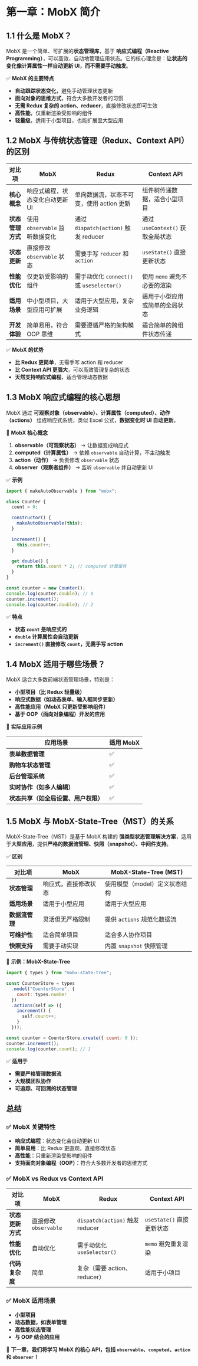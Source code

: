# **第一章：MobX 简介**

## **1.1 什么是 MobX？**

MobX 是一个简单、可扩展的**状态管理库**，基于 **响应式编程（Reactive Programming）**，可以高效、自动地管理应用状态。它的核心理念是：**让状态的变化像计算属性一样自动更新 UI，而不需要手动触发**。

✅ **MobX 的主要特点**

- **自动跟踪状态变化**，避免手动管理状态更新
- **面向对象的思维方式**，符合大多数开发者的习惯
- **无需 Redux 复杂的 action、reducer**，直接修改状态即可生效
- **高性能**，仅重新渲染受影响的组件
- **轻量级**，适用于小型项目，也能扩展至大型应用

## **1.2 MobX 与传统状态管理（Redux、Context API）的区别**

| **对比项** | **MobX** | **Redux** | **Context API** |
|------------|---------|----------|---------------|
| **核心概念** | 响应式编程，状态变化自动更新 UI | 单向数据流，状态不可变，使用 action 更新 | 组件树传递数据，适合小型项目 |
| **状态管理方式** | 使用 `observable` 监听数据变化 | 通过 `dispatch(action)` 触发 reducer | 通过 `useContext()` 获取全局状态 |
| **状态更新** | 直接修改 `observable` 状态 | 需要手写 `reducer` 和 `action` | `useState()` 直接更新状态 |
| **性能优化** | 仅更新受影响的组件 | 需手动优化 `connect()` 或 `useSelector()` | 使用 `memo` 避免不必要的渲染 |
| **适用场景** | 中小型项目，大型应用可扩展 | 适用于大型应用，复杂业务逻辑 | 适用于小型应用或简单的全局状态 |
| **开发体验** | 简单易用，符合 OOP 思维 | 需要遵循严格的架构模式 | 适合简单的跨组件状态传递 |

✅ **MobX 的优势**

- **比 Redux 更简单**，无需手写 action 和 reducer
- **比 Context API 更强大**，可以高效管理复杂的状态
- **天然支持响应式编程**，适合管理动态数据

## **1.3 MobX 响应式编程的核心思想**

MobX 通过 **可观察对象（observable）、计算属性（computed）、动作（actions）** 组成响应式系统，类似 Excel 公式，**数据变化时 UI 自动更新**。

🔹 **MobX 核心概念**

1. **observable（可观察状态）** → 让数据变成响应式
2. **computed（计算属性）** → 依赖 `observable` 自动计算，不主动触发
3. **action（动作）** → 负责修改 `observable` 状态
4. **observer（观察者组件）** → 监听 `observable` 并自动更新 UI

✅ **示例**

```javascript
import { makeAutoObservable } from "mobx";

class Counter {
  count = 0;

  constructor() {
    makeAutoObservable(this);
  }

  increment() {
    this.count++;
  }

  get double() {
    return this.count * 2; // computed 计算属性
  }
}

const counter = new Counter();
console.log(counter.double); // 0
counter.increment();
console.log(counter.double); // 2
```

✅ **特点**

- **状态 `count` 是响应式的**
- **`double` 计算属性会自动更新**
- **`increment()` 直接修改 `count`，无需手写 action**

## **1.4 MobX 适用于哪些场景？**

MobX 适合大多数前端状态管理场景，特别是：

- **小型项目（比 Redux 轻量级）**
- **响应式数据（如动态表单、输入框同步更新）**
- **高性能应用（MobX 只更新受影响组件）**
- **基于 OOP（面向对象编程）开发的应用**

🚀 **实际应用示例**

| **应用场景** | **适用 MobX** |
|-------------|-------------|
| **表单数据管理** | ✅ |
| **购物车状态管理** | ✅ |
| **后台管理系统** | ✅ |
| **实时协作（如多人编辑）** | ✅ |
| **状态共享（如全局设置、用户权限）** | ✅ |

## **1.5 MobX 与 MobX-State-Tree（MST）的关系**

MobX-State-Tree（MST）是基于 MobX 构建的 **强类型状态管理解决方案**，适用于**大型应用**，提供**严格的数据流管理、快照（snapshot）、中间件支持**。

✅ **区别**

| **对比项** | **MobX** | **MobX-State-Tree (MST)** |
|------------|---------|------------------|
| **状态管理** | 响应式，直接修改状态 | 使用模型（model）定义状态结构 |
| **适用场景** | 适用于小型应用 | 适用于大型应用 |
| **数据流管理** | 灵活但无严格限制 | 提供 `actions` 规范化数据流 |
| **可维护性** | 适合简单项目 | 适合多人协作项目 |
| **快照支持** | 需要手动实现 | 内置 `snapshot` 快照管理 |

🚀 **示例：MobX-State-Tree**

```javascript
import { types } from "mobx-state-tree";

const CounterStore = types
  .model("CounterStore", {
    count: types.number
  })
  .actions(self => ({
    increment() {
      self.count++;
    }
  }));

const counter = CounterStore.create({ count: 0 });
counter.increment();
console.log(counter.count); // 1
```

✅ **适用于**

- **需要严格管理数据流**
- **大规模团队协作**
- **可追踪、可回溯的状态管理**

## **总结**

### **✅ MobX 关键特性**

- **响应式编程**：状态变化会自动更新 UI
- **简单易用**：比 Redux 更直观，直接修改状态
- **高性能**：只重新渲染受影响的组件
- **支持面向对象编程（OOP）**：符合大多数开发者的思维方式

### **✅ MobX vs Redux vs Context API**

| **对比项** | **MobX** | **Redux** | **Context API** |
|------------|---------|----------|---------------|
| **状态更新方式** | 直接修改 `observable` | `dispatch(action)` 触发 reducer | `useState()` 直接更新状态 |
| **性能优化** | 自动优化 | 需手动优化 `useSelector()` | `memo` 避免重复渲染 |
| **代码复杂度** | 简单 | 复杂（需要 action、reducer） | 适用于小项目 |

### **✅ MobX 适用场景**

- **小型项目**
- **动态数据，如表单管理**
- **高性能状态管理**
- **与 OOP 结合的应用**

🚀 **下一章，我们将学习 MobX 的核心 API，包括 `observable`、`computed`、`action` 和 `observer`！**
